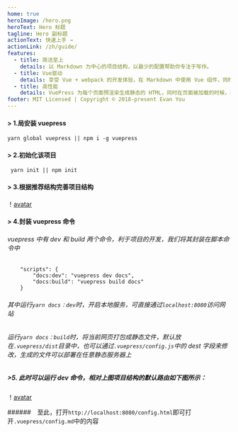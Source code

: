 ```yaml
---
home: true
heroImage: /hero.png
heroText: Hero 标题
tagline: Hero 副标题
actionText: 快速上手 →
actionLink: /zh/guide/
features:
  - title: 简洁至上
    details: 以 Markdown 为中心的项目结构，以最少的配置帮助你专注于写作。
  - title: Vue驱动
    details: 享受 Vue + webpack 的开发体验，在 Markdown 中使用 Vue 组件，同时可以使用 Vue 来开发自定义主题。
  - title: 高性能
    details: VuePress 为每个页面预渲染生成静态的 HTML，同时在页面被加载的时候，将作为 SPA 运行。
footer: MIT Licensed | Copyright © 2018-present Evan You
---
```


#### > 1.局安装 vuepress

```
yarn global vuepress || npm i -g vuepress
```

#### > 2.初始化该项目

```
 yarn init || npm init
```

#### > 3.根据推荐结构完善项目结构

！[avatar](assets/images/vuepress_content.png)

#### > 4.封装 vuepress 命令

###### vuepress 中有 dev 和 build 两个命令，利于项目的开发，我们将其封装在脚本命令中

```
    "scripts": {
        "docs:dev": "vuepress dev docs",
        "docs:build": "vuepress build docs"
    }
```

###### 其中运行`yarn docs：dev`时，开启本地服务，可直接通过`localhost:8080`访问网站

###### 运行`yarn docs：build`时，将当前网页打包成静态文件，默认放在`.vuepress/dist`目录中，也可以通过`.vuepress/config.js`中的 dest 字段来修改，生成的文件可以部署在任意静态服务器上

##### >5. 此时可以运行 dev 命令，相对上图项目结构的默认路由如下图所示：

！[avatar](assets/images/vuepress_touter.png)

######　至此，打开`http://localhost:8080/config.html`即可打开`.vuepress/config.md`中的内容
